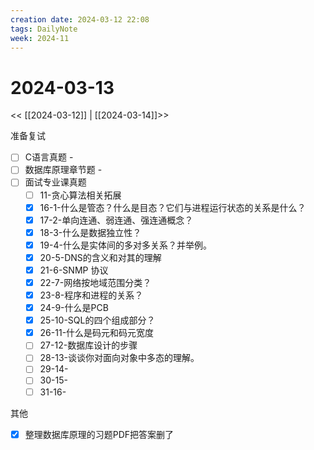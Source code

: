 ```yaml
---
creation date: 2024-03-12 22:08
tags: DailyNote
week: 2024-11
---
```


# 2024-03-13

<< [[2024-03-12]] | [[2024-03-14]]>>


准备复试
- [ ] C语言真题 - 
- [ ] 数据库原理章节题 - 
- [ ] 面试专业课真题
	- [ ] 11-贪心算法相关拓展
	- [x] 16-1-什么是管态？什么是目态？它们与进程运行状态的关系是什么？
	- [x] 17-2-单向连通、弱连通、强连通概念？
	- [x] 18-3-什么是数据独立性？
	- [x] 19-4-什么是实体间的多对多关系？并举例。
	- [x] 20-5-DNS的含义和对其的理解
	- [x] 21-6-SNMP 协议
	- [x] 22-7-网络按地域范围分类？
	- [x] 23-8-程序和进程的关系？
	- [x] 24-9-什么是PCB
	- [x] 25-10-SQL的四个组成部分？
	- [x] 26-11-什么是码元和码元宽度
	- [ ] 27-12-数据库设计的步骤
	- [ ] 28-13-谈谈你对面向对象中多态的理解。
	- [ ] 29-14-
	- [ ] 30-15-
	- [ ] 31-16-

其他
- [x] 整理数据库原理的习题PDF把答案删了